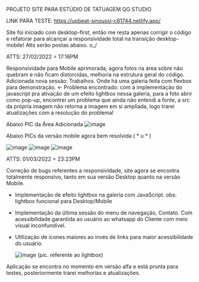 PROJETO SITE PARA ESTÚDIO DE TATUAGEM QG STUDIO

LINK PARA TESTE: https://upbeat-sinoussi-c81744.netlify.app/

Site foi iniciado com desktop-first, então me resta apenas corrigir o código e refatorar para alcançar a responsividade total na transição desktop-mobile! Atts serão postas abaixo. o_/

ATTS: 27/02/2022 = 17:16PM

Responsividade para Mobile aprimorada, agora fotos na área sobre não quebram e não ficam distorcidas, melhoria na estrutura geral do código.
Adicionada nova sessão: Trabalhos. Onde há uma galeria feita com flexbox para demonstração. <- Problema encontrado:
com a implementação do javascript pra ativação de um efeito lightbox nessa galeria, para a foto abrir como pop-up, encontrei um problema que ainda não entendi a fonte,
a src da própria imagem não retorna a imagem em si ampliada, logo trarei atualizações com a resolução do problema!

Abaixo PIC da Área Adicionada
![image](https://user-images.githubusercontent.com/70102177/155898380-20a3b32a-4b79-4680-8598-380decba2a5a.png)

Abaixo PICs da versão mobile agora bem resolvida ( * u * )

![image](https://user-images.githubusercontent.com/70102177/155898421-d8a77bee-a613-421c-8b1d-85d21ab6024c.png) ![image](https://user-images.githubusercontent.com/70102177/155898433-78aa006f-41b1-4f82-ba98-836ed386c364.png) ![image](https://user-images.githubusercontent.com/70102177/155898441-d2d9bf8e-17dc-4249-aabd-da8ebe4d04b4.png)


ATTS: 01/03/2022 = 23:23PM

Correção de bugs referentes a responsividade, site agora se encontra totalmente responsivo, tanto em sua versão Desktop quanto na versão Mobile.
  - Implementação de efeito lightbox na galeria com JavaScript.
      obs: lightbox funcional para Desktop/Mobile
  - Implementação da última sessão do menu de navegação, Contato. Com acessibilidade garantida ao usuário ao whatsapp do Cliente com meio visual inconfundível.
  - Utilização de ícones maiores ao invés de links para maior acessibilidade do usuário.

    ![image](https://user-images.githubusercontent.com/70102177/156282758-38408a90-17e2-4b94-9805-8916e5b70444.png)
    (pic. referente ao lightbox)
    
Aplicação se encontra no momento em versão alfa e está pronta para testes, posteriormente trarei melhorias e atualizações.
